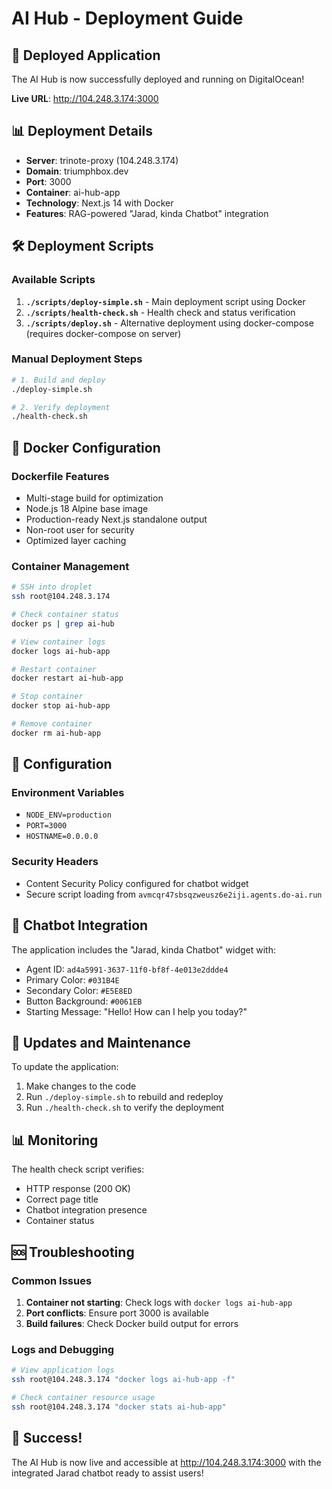 # AI Hub - Deployment Guide

## 🚀 Deployed Application

The AI Hub is now successfully deployed and running on DigitalOcean!

**Live URL**: http://104.248.3.174:3000

## 📊 Deployment Details

- **Server**: trinote-proxy (104.248.3.174)
- **Domain**: triumphbox.dev
- **Port**: 3000
- **Container**: ai-hub-app
- **Technology**: Next.js 14 with Docker
- **Features**: RAG-powered "Jarad, kinda Chatbot" integration

## 🛠️ Deployment Scripts

### Available Scripts

1. **`./scripts/deploy-simple.sh`** - Main deployment script using Docker
2. **`./scripts/health-check.sh`** - Health check and status verification
3. **`./scripts/deploy.sh`** - Alternative deployment using docker-compose (requires docker-compose on server)

### Manual Deployment Steps

```bash
# 1. Build and deploy
./deploy-simple.sh

# 2. Verify deployment
./health-check.sh
```

## 🐳 Docker Configuration

### Dockerfile Features

- Multi-stage build for optimization
- Node.js 18 Alpine base image
- Production-ready Next.js standalone output
- Non-root user for security
- Optimized layer caching

### Container Management

```bash
# SSH into droplet
ssh root@104.248.3.174

# Check container status
docker ps | grep ai-hub

# View container logs
docker logs ai-hub-app

# Restart container
docker restart ai-hub-app

# Stop container
docker stop ai-hub-app

# Remove container
docker rm ai-hub-app
```

## 🔧 Configuration

### Environment Variables

- `NODE_ENV=production`
- `PORT=3000`
- `HOSTNAME=0.0.0.0`

### Security Headers

- Content Security Policy configured for chatbot widget
- Secure script loading from `avmcqr47sbsqzweusz6e2iji.agents.do-ai.run`

## 📝 Chatbot Integration

The application includes the "Jarad, kinda Chatbot" widget with:

- Agent ID: `ad4a5991-3637-11f0-bf8f-4e013e2ddde4`
- Primary Color: `#031B4E`
- Secondary Color: `#E5E8ED`
- Button Background: `#0061EB`
- Starting Message: "Hello! How can I help you today?"

## 🔄 Updates and Maintenance

To update the application:

1. Make changes to the code
2. Run `./deploy-simple.sh` to rebuild and redeploy
3. Run `./health-check.sh` to verify the deployment

## 📊 Monitoring

The health check script verifies:

- HTTP response (200 OK)
- Correct page title
- Chatbot integration presence
- Container status

## 🆘 Troubleshooting

### Common Issues

1. **Container not starting**: Check logs with `docker logs ai-hub-app`
2. **Port conflicts**: Ensure port 3000 is available
3. **Build failures**: Check Docker build output for errors

### Logs and Debugging

```bash
# View application logs
ssh root@104.248.3.174 "docker logs ai-hub-app -f"

# Check container resource usage
ssh root@104.248.3.174 "docker stats ai-hub-app"
```

## 🎉 Success!

The AI Hub is now live and accessible at http://104.248.3.174:3000 with the integrated Jarad chatbot ready to assist users!
